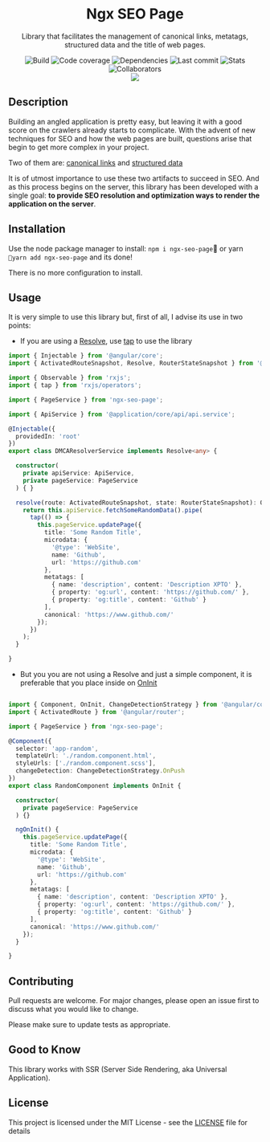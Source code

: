 <h1 align="center">Ngx SEO Page</h1>
<p align="center">
  Library that facilitates the management of canonical links, metatags, structured data and the title of web pages.
</p>
<div align="center">
  <img alt="Build" src="https://img.shields.io/travis/nimesko/ngx-seo-page.svg">
  <img alt="Code coverage" src="https://img.shields.io/codacy/coverage/add8d2b1eb2c4fff98f55c0392e88d1f.svg">
  <img alt="Dependencies" src="https://img.shields.io/david/nimesko/ngx-seo-page.svg">
  <img alt="Last commit" src="https://img.shields.io/github/last-commit/nimesko/ngx-seo-page.svg">
  <img alt="Stats" src="https://img.shields.io/npm/dw/ngx-seo-page.svg">
  <img alt="Collaborators" src="https://img.shields.io/npm/collaborators/ngx-seo-page.svg">
</div>
<div align="center">
  <a href="https://nodei.co/npm/ngx-seo-page/" target="_blank">
    <img src="https://nodei.co/npm/ngx-seo-page.png?downloads=true&downloadRank=true&stars=true">
  </a>
</div>

## Description

Building an angled application is pretty easy, but leaving it with a good score on the crawlers already starts to complicate. With the advent of new techniques for SEO and how the web pages are built, questions arise that begin to get more complex in your project.

Two of them are: [canonical links](https://en.wikipedia.org/wiki/Canonical_link_element) and [structured data](https://schema.org/)

It is of utmost importance to use these two artifacts to succeed in SEO. And as this process begins on the server, this library has been developed with a single goal: **to provide SEO resolution and optimization ways to render the application on the server**.

## Installation

Use the node package manager to install: `npm i ngx-seo-page` or yarn  `yarn add ngx-seo-page` and its done!

There is no more configuration to install.

## Usage

It is very simple to use this library but, first of all, I advise its use in two points:

* If you are using a [Resolve](https://angular.io/api/router/Resolve), use [tap](https://www.learnrxjs.io/operators/utility/do.html) to use the library

```typescript
import { Injectable } from '@angular/core';
import { ActivatedRouteSnapshot, Resolve, RouterStateSnapshot } from '@angular/router';

import { Observable } from 'rxjs';
import { tap } from 'rxjs/operators';

import { PageService } from 'ngx-seo-page';

import { ApiService } from '@application/core/api/api.service';

@Injectable({
  providedIn: 'root'
})
export class DMCAResolverService implements Resolve<any> {

  constructor(
    private apiService: ApiService,
    private pageService: PageService
  ) { }

  resolve(route: ActivatedRouteSnapshot, state: RouterStateSnapshot): Observable<any> | Promise<any> | any {
    return this.apiService.fetchSomeRandomData().pipe(
      tap(() => {
        this.pageService.updatePage({
          title: 'Some Random Title',
          microdata: {
            '@type': 'WebSite',
            name: 'Github',
            url: 'https://github.com'
          },
          metatags: [
            { name: 'description', content: 'Description XPTO' },
            { property: 'og:url', content: 'https://github.com/' },
            { property: 'og:title', content: 'Github' }
          ],
          canonical: 'https://www.github.com/'
        });
      })
    );
  }

}
```

* But you you are not using a Resolve and just a simple component, it is preferable that you place inside on [OnInit](https://angular.io/api/core/OnInit)

```typescript

import { Component, OnInit, ChangeDetectionStrategy } from '@angular/core';
import { ActivatedRoute } from '@angular/router';

import { PageService } from 'ngx-seo-page';

@Component({
  selector: 'app-random',
  templateUrl: './random.component.html',
  styleUrls: ['./random.component.scss'],
  changeDetection: ChangeDetectionStrategy.OnPush
})
export class RandomComponent implements OnInit {

  constructor(
    private pageService: PageService
  ) {}

  ngOnInit() {
    this.pageService.updatePage({
      title: 'Some Random Title',
      microdata: {
        '@type': 'WebSite',
        name: 'Github',
        url: 'https://github.com'
      },
      metatags: [
        { name: 'description', content: 'Description XPTO' },
        { property: 'og:url', content: 'https://github.com/' },
        { property: 'og:title', content: 'Github' }
      ],
      canonical: 'https://www.github.com/'
    });
  }

}
```

## Contributing
Pull requests are welcome. For major changes, please open an issue first to discuss what you would like to change.

Please make sure to update tests as appropriate.

## Good to Know

This library works with SSR (Server Side Rendering, aka Universal Application).

## License

This project is licensed under the MIT License - see the [LICENSE](https://github.com/nimesko/ngx-seo-page/LICENSE) file for details
